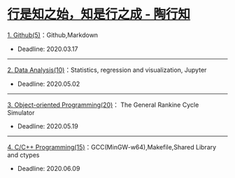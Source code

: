 # [行是知之始，知是行之成 - 陶行知](http://yuedu.163.com/source/2963f558d8cc47dda31faa19c4e776e9_4)

[1. Github(5)](./P1)：Github,Markdown

* Deadline: 2020.03.17

---

[2. Data Analysis(10)](./P2)：Statistics, regression and visualization, Jupyter 

* Deadline: 2020.05.02

---

[3. Object-oriented Programming(20)](./P3)： The General Rankine Cycle Simulator

* Deadline: 2020.05.19

---

[4. C/C++ Programming(15)](./P4)：GCC(MinGW-w64),Makefile,Shared Library and ctypes

* Deadline: 2020.06.09

